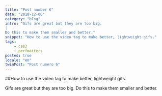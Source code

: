 ```yaml
---
title: "Post number 6"
date: "2018-12-06"
category: "blog"
intro: "Gifs are great but they are too big.
|
Do this to make them smaller and better."
snippet: "How to use the video tag to make better, lightweight gifs."
tags:
    - css3
    - perfmatters
posted: true
locale: "en"
twinPost: "Post numero 6"
---
```


##How to use the video tag to make better, lightweight gifs.

Gifs are great but they are too big. Do this to make them smaller and better.